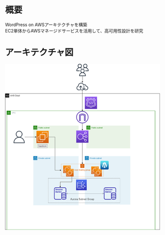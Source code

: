 # 概要
WordPress on AWSアーキテクチャを構築  
EC2単体からAWSマネージドサービスを活用して、高可用性設計を研究

# アーキテクチャ図
![](./%E5%86%97%E9%95%B7%E5%8C%96AWS%E3%82%A2%E3%83%BC%E3%82%AD%E3%83%86%E3%82%AF%E3%83%81%E3%83%A3.drawio.png)